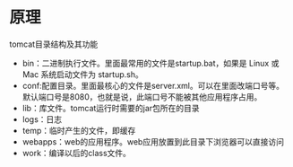 # 原理


tomcat目录结构及其功能

+ bin：二进制执行文件。里面最常用的文件是startup.bat，如果是 Linux 或 Mac 系统启动文件为 startup.sh。
+ conf:配置目录。里面最核心的文件是server.xml。可以在里面改端口号等。默认端口号是8080，也就是说，此端口号不能被其他应用程序占用。
+ lib：库文件。tomcat运行时需要的jar包所在的目录
+ logs：日志
+ temp：临时产生的文件，即缓存
+ webapps：web的应用程序。web应用放置到此目录下浏览器可以直接访问
+ work：编译以后的class文件。